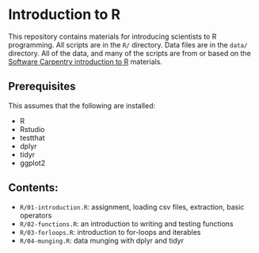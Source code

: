 # Introduction to R

This repository contains materials for introducing scientists to R programming. 
All scripts are in the `R/` directory. 
Data files are in the `data/` directory. 
All of the data, and many of the scripts are from or based on the [Software Carpentry introduction to R](http://swcarpentry.github.io/r-novice-inflammation/) materials.

## Prerequisites

This assumes that the following are installed:

- R
- Rstudio 
- testthat
- dplyr
- tidyr
- ggplot2

## Contents:

- `R/01-introduction.R`: assignment, loading csv files, extraction, basic operators
- `R/02-functions.R`: an introduction to writing and testing functions
- `R/03-forloops.R`: introduction to for-loops and iterables
- `R/04-munging.R`: data munging with dplyr and tidyr
